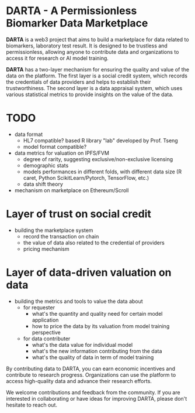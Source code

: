 # DARTA - A Permissionless Biomarker Data Marketplace

**DARTA** is a web3 project that aims to build a marketplace for data related to biomarkers, laboratory test result. It is designed to be trustless and permissionless, allowing anyone to contribute data and organizations to access it for research or AI model training.

**DARTA** has a two-layer mechanism for ensuring the quality and value of the data on the platform. The first layer is a social credit system, which records the credentials of data providers and helps to establish their trustworthiness. The second layer is a data appraisal system, which uses various statistical metrics to provide insights on the value of the data.

# TODO
- data format 
    - HL7 compatible? based R library "lab" developed by Prof. Tseng
    - model format compatible?
- data metrics for valuation on IPFS/FVM
    - degree of rarity, suggesting exclusive/non-exclusive licensing
    - demographic stats
    - models performances in different folds, with different data size (R caret, Python ScikitLearn/Pytorch, TensorFlow, etc.)
    - data shift theory
- mechanism on marketplace on Ethereum/Scroll


# Layer of trust on social credit
- building the marketplace system 
    - record the transaction on chain
    - the value of data also related to the credential of providers
    - pricing mechanism 

# Layer of data-driven valuation on data
- building the metrics and tools to value the data about
    - for requester
        - what's the quantity and quality need for certain model application
        - how to price the data by its valuation from model training perspective
    - for data contributer
        - what's the data value for individual model
        - what's the new information contributing from the data
        - what's the quality of data in term of model training


By contributing data to DARTA, you can earn economic incentives and contribute to research progress. Organizations can use the platform to access high-quality data and advance their research efforts.

We welcome contributions and feedback from the community. If you are interested in collaborating or have ideas for improving DARTA, please don't hesitate to reach out.

